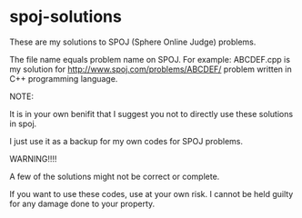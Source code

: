 spoj-solutions
==============

These are my solutions to SPOJ (Sphere Online Judge) problems.

The file name equals problem name on SPOJ. For example: ABCDEF.cpp is my solution for http://www.spoj.com/problems/ABCDEF/ problem written in C++ programming language.

NOTE:

It is in your own benifit that I suggest you not to directly use these solutions in spoj.

I just use it as a backup for my own codes for SPOJ problems.

WARNING!!!!

A few of the solutions might not be correct or complete.

If you want to use these codes, use at your own risk. I cannot be held guilty for any damage done to your property.
